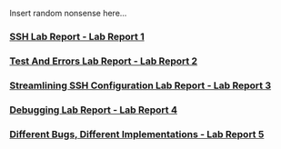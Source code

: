 Insert random nonsense here...

### [SSH Lab Report - Lab Report 1](https://thestralmoon.github.io/cse15l-lab-reports/SSH%20Lab%20Report)

### [Test And Errors Lab Report - Lab Report 2](https://thestralmoon.github.io/cse15l-lab-reports/Tests%20And%20Errors%20Lab%20Report)

### [Streamlining SSH Configuration Lab Report - Lab Report 3](https://thestralmoon.github.io/cse15l-lab-reports/Streamlining%20SSH%20Configuration%20Lab%20Report)

### [Debugging Lab Report - Lab Report 4](https://thestralmoon.github.io/cse15l-lab-reports/Debugging%20Lab%20Report)

### [Different Bugs, Different Implementations - Lab Report 5](https://thestralmoon.github.io/cse15l-lab-reports/Different%20Bugs%20Different%20Implementations)